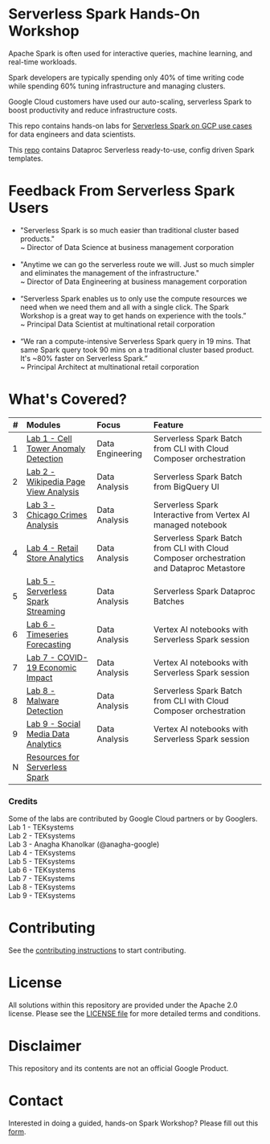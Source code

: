 # Serverless Spark Hands-On Workshop

Apache Spark is often used for interactive queries, machine learning, and real-time workloads.<br>

Spark developers are typically spending only 40% of time writing code while spending 60% tuning infrastructure and managing clusters.<br>

Google Cloud customers have used our auto-scaling, serverless Spark to boost productivity and reduce infrastructure costs.<br>

This repo contains hands-on labs for [Serverless Spark on GCP use cases](https://cloud.google.com/solutions/spark) for data engineers and data scientists.<br>

This [repo](https://github.com/GoogleCloudPlatform/dataproc-templates/blob/main/README.md) contains Dataproc Serverless ready-to-use, config driven Spark templates.

# Feedback From Serverless Spark Users
- "Serverless Spark is so much easier than traditional cluster based products."<br> 
~ Director of Data Science at business management corporation<br><br>
- "Anytime we can go the serverless route we will.  Just so much simpler and eliminates the management of the infrastructure."<br>
~ Director of Data Engineering at business management corporation<br><br>
- “Serverless Spark enables us to only use the compute resources we need when we need them and all with a single click.  The Spark Workshop is a great way to get hands on experience with the tools.”<br> 
~ Principal Data Scientist at multinational retail corporation<br><br>
- “We ran a compute-intensive Serverless Spark query in 19 mins.  That same Spark query took 90 mins on a traditional cluster based product.  It's ~80% faster on Serverless Spark.”<br> 
~ Principal Architect at multinational retail corporation

# What's Covered?
| # | Modules | Focus | Feature |
| -- | :--- | :-- | :-- |
| 1 | [Lab 1 - Cell Tower Anomaly Detection](cell-tower-anomaly-detection/README.md) | Data Engineering | Serverless Spark Batch from CLI with Cloud Composer orchestration |
| 2 | [Lab 2 - Wikipedia Page View Analysis](wikipedia-page-view-analysis/README.md) | Data Analysis | Serverless Spark Batch from BigQuery UI |
| 3 | [Lab 3 - Chicago Crimes Analysis](chicago-crimes-analysis/README.md) | Data Analysis | Serverless Spark Interactive from Vertex AI managed notebook |
| 4 | [Lab 4 - Retail Store Analytics](retail_store_analytics_metastore/README.md) | Data Analysis | Serverless Spark Batch from CLI with Cloud Composer orchestration and Dataproc Metastore |
| 5 | [Lab 5 - Serverless Spark Streaming](serverless_spark_streaming/README.md) | Data Analysis | Serverless Spark Dataproc Batches |
| 6 | [Lab 6 - Timeseries Forecasting](timeseries_forecasting/README.md) | Data Analysis | Vertex AI notebooks with Serverless Spark session |
| 7 | [Lab 7 - COVID-19 Economic Impact](covid-economic-impact-vertex-ai/README.md) | Data Analysis | Vertex AI notebooks with Serverless Spark session |
| 8 | [Lab 8 - Malware Detection](malware_detection/README.md) | Data Analysis | Serverless Spark Batch from CLI with Cloud Composer orchestration |
| 9 | [Lab 9 - Social Media Data Analytics](social_media_data_analytics/README.md) | Data Analysis | Vertex AI notebooks with Serverless Spark session |
| N | [Resources for Serverless Spark](https://spark.apache.org/docs/latest/) |

### Credits
Some of the labs are contributed by Google Cloud partners or by Googlers.<br>
Lab 1 - TEKsystems<br>
Lab 2 - TEKsystems<br>
Lab 3 - Anagha Khanolkar (@anagha-google)<br>
Lab 4 - TEKsystems<br>
Lab 5 - TEKsystems<br>
Lab 6 - TEKsystems<br>
Lab 7 - TEKsystems<br>
Lab 8 - TEKsystems<br>
Lab 9 - TEKsystems<br>

# Contributing
See the [contributing instructions](CONTRIBUTING.md) to start contributing.

# License
All solutions within this repository are provided under the Apache 2.0 license.  Please see the [LICENSE file](LICENSE) for more detailed terms and conditions.

# Disclaimer
This repository and its contents are not an official Google Product.

# Contact
Interested in doing a guided, hands-on Spark Workshop?  Please fill out this [form](https://docs.google.com/forms/d/e/1FAIpQLSeNB5IK6Fk0Tz1kBuLbCPIOBmG64KCxduY-JUi1-nGJAiOFbQ/viewform?resourcekey=0-7zyKJwrk3goAImmNjeV2ng).

